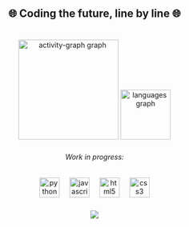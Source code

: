 <br clear="both">

<h2 align="center">🌐 Coding the future, line by line 🌐</h2>

###

<br clear="both">

<div align="center">
  <img src="https://github-readme-activity-graph.vercel.app/graph?username=lucasMarinsSantos&radius=0&theme=arctic&area=true&order=5&custom_title=Commit's&bg_color=0a1521&hide_border=true&area_color=00ffff&line=00ffff&point=00ff95&color=ffffff&title_color=ffffff" height="200" alt="activity-graph graph"  />
  <img src="https://github-readme-stats.vercel.app/api/top-langs?username=lucasMarinsSantos&locale=en&hide_title=true&layout=compact&card_width=320&langs_count=5&theme=codeSTACKr&hide_border=false&order=2" height="100" alt="languages graph"  />
</div>

###

<h6 align="center">Work in progress:</h6>

###

<div align="center">
  <img src="https://cdn.jsdelivr.net/gh/devicons/devicon/icons/python/python-original-wordmark.svg" height="40" alt="python logo"  />
  <img width="12" />
  <img src="https://cdn.jsdelivr.net/gh/devicons/devicon/icons/javascript/javascript-plain.svg" height="40" alt="javascript logo"  />
  <img width="12" />
  <img src="https://cdn.jsdelivr.net/gh/devicons/devicon/icons/html5/html5-plain-wordmark.svg" height="40" alt="html5 logo"  />
  <img width="12" />
  <img src="https://cdn.jsdelivr.net/gh/devicons/devicon/icons/css3/css3-plain-wordmark.svg" height="40" alt="css3 logo"  />
</div>

###

<div align="center">
  <img src="https://profile-counter.glitch.me/lucasMarinsSantos/count.svg?"  />
</div>

###
